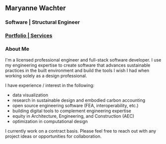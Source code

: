 ## Maryanne Wachter
### Software | Structural Engineer
### [Portfolio | Services](https://mclare.dev)
### About Me

I'm a licensed professional engineer and full-stack software developer. I use my engineering expertise to create software that advances sustainable practices in the built environment and build the tools I wish I had when working solely as a design professional.

I have experience / interest in the following:

- data visualization
- research in sustainable design and embodied carbon accounting
- open source engineering software (FEA, interoperability, etc.)
- building digital tools to complement engineering expertise
- equity in Architecture, Engineering, and Construction (AEC)
- optimization in computational design

I currently work on a contract basis. Please feel free to reach out with any project ideas or opportunities for collaboration.

<!--
**m-clare/m-clare** is a ✨ _special_ ✨ repository because its `README.md` (this file) appears on your GitHub profile.

Here are some ideas to get you started:

- 🔭 I’m currently working on ...
- 🌱 I’m currently learning ...
- 👯 I’m looking to collaborate on ...
- 🤔 I’m looking for help with ...
- 💬 Ask me about ...
- 📫 How to reach me: ...
- 😄 Pronouns: ...
- ⚡ Fun fact: ...
-->
